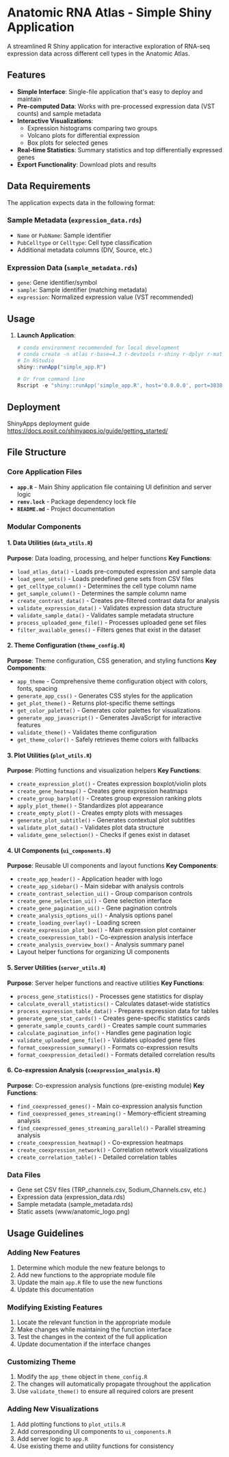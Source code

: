# Anatomic RNA Atlas - Simple Shiny Application

A streamlined R Shiny application for interactive exploration of RNA-seq expression data across different cell types in the Anatomic Atlas.

## Features

- **Simple Interface**: Single-file application that's easy to deploy and maintain
- **Pre-computed Data**: Works with pre-processed expression data (VST counts) and sample metadata
- **Interactive Visualizations**:
  - Expression histograms comparing two groups
  - Volcano plots for differential expression
  - Box plots for selected genes
- **Real-time Statistics**: Summary statistics and top differentially expressed genes
- **Export Functionality**: Download plots and results

## Data Requirements

The application expects data in the following format:

### Sample Metadata (`expression_data.rds`)
- `Name` or `PubName`: Sample identifier
- `PubCelltype` or `Celltype`: Cell type classification
- Additional metadata columns (DIV, Source, etc.)

### Expression Data (`sample_metadata.rds`)
- `gene`: Gene identifier/symbol
- `sample`: Sample identifier (matching metadata)
- `expression`: Normalized expression value (VST recommended)

## Usage

1. **Launch Application**:
   ```r
   # conda environment recommended for local development
   # conda create -n atlas r-base=4.3 r-devtools r-shiny r-dplyr r-matrix r-mass r-lattice r-readr xz zlib quarto
   # In RStudio
   shiny::runApp("simple_app.R")
   
   # Or from command line
   Rscript -e "shiny::runApp('simple_app.R', host='0.0.0.0', port=3838)"
   ```

## Deployment

ShinyApps deployment guide https://docs.posit.co/shinyapps.io/guide/getting_started/

## File Structure

### Core Application Files
- **`app.R`** - Main Shiny application file containing UI definition and server logic
- **`renv.lock`** - Package dependency lock file
- **`README.md`** - Project documentation

### Modular Components

#### 1. Data Utilities (`data_utils.R`)
**Purpose**: Data loading, processing, and helper functions
**Key Functions**:
- `load_atlas_data()` - Loads pre-computed expression and sample data
- `load_gene_sets()` - Loads predefined gene sets from CSV files
- `get_celltype_column()` - Determines the cell type column name
- `get_sample_column()` - Determines the sample column name
- `create_contrast_data()` - Creates pre-filtered contrast data for analysis
- `validate_expression_data()` - Validates expression data structure
- `validate_sample_data()` - Validates sample metadata structure
- `process_uploaded_gene_file()` - Processes uploaded gene set files
- `filter_available_genes()` - Filters genes that exist in the dataset

#### 2. Theme Configuration (`theme_config.R`)
**Purpose**: Theme configuration, CSS generation, and styling functions
**Key Components**:
- `app_theme` - Comprehensive theme configuration object with colors, fonts, spacing
- `generate_app_css()` - Generates CSS styles for the application
- `get_plot_theme()` - Returns plot-specific theme settings
- `get_color_palette()` - Generates color palettes for visualizations
- `generate_app_javascript()` - Generates JavaScript for interactive features
- `validate_theme()` - Validates theme configuration
- `get_theme_color()` - Safely retrieves theme colors with fallbacks

#### 3. Plot Utilities (`plot_utils.R`)
**Purpose**: Plotting functions and visualization helpers
**Key Functions**:
- `create_expression_plot()` - Creates expression boxplot/violin plots
- `create_gene_heatmap()` - Creates gene expression heatmaps
- `create_group_barplot()` - Creates group expression ranking plots
- `apply_plot_theme()` - Standardizes plot appearance
- `create_empty_plot()` - Creates empty plots with messages
- `generate_plot_subtitle()` - Generates contextual plot subtitles
- `validate_plot_data()` - Validates plot data structure
- `validate_gene_selection()` - Checks if genes exist in dataset

#### 4. UI Components (`ui_components.R`)
**Purpose**: Reusable UI components and layout functions
**Key Components**:
- `create_app_header()` - Application header with logo
- `create_app_sidebar()` - Main sidebar with analysis controls
- `create_contrast_selection_ui()` - Group comparison controls
- `create_gene_selection_ui()` - Gene selection interface
- `create_gene_pagination_ui()` - Gene pagination controls
- `create_analysis_options_ui()` - Analysis options panel
- `create_loading_overlay()` - Loading screen
- `create_expression_plot_box()` - Main expression plot container
- `create_coexpression_tab()` - Co-expression analysis interface
- `create_analysis_overview_box()` - Analysis summary panel
- Layout helper functions for organizing UI components

#### 5. Server Utilities (`server_utils.R`)
**Purpose**: Server helper functions and reactive utilities
**Key Functions**:
- `process_gene_statistics()` - Processes gene statistics for display
- `calculate_overall_statistics()` - Calculates dataset-wide statistics
- `process_expression_table_data()` - Prepares expression data for tables
- `generate_gene_stat_cards()` - Creates gene-specific statistics cards
- `generate_sample_counts_card()` - Creates sample count summaries
- `calculate_pagination_info()` - Handles gene pagination logic
- `validate_uploaded_gene_file()` - Validates uploaded gene files
- `format_coexpression_summary()` - Formats co-expression results
- `format_coexpression_detailed()` - Formats detailed correlation results

#### 6. Co-expression Analysis (`coexpression_analysis.R`)
**Purpose**: Co-expression analysis functions (pre-existing module)
**Key Functions**:
- `find_coexpressed_genes()` - Main co-expression analysis function
- `find_coexpressed_genes_streaming()` - Memory-efficient streaming analysis
- `find_coexpressed_genes_streaming_parallel()` - Parallel streaming analysis
- `create_coexpression_heatmap()` - Co-expression heatmaps
- `create_coexpression_network()` - Correlation network visualizations
- `create_correlation_table()` - Detailed correlation tables

### Data Files
- Gene set CSV files (TRP_channels.csv, Sodium_Channels.csv, etc.)
- Expression data (expression_data.rds)
- Sample metadata (sample_metadata.rds)
- Static assets (www/anatomic_logo.png)

## Usage Guidelines

### Adding New Features
1. Determine which module the new feature belongs to
2. Add new functions to the appropriate module file
3. Update the main `app.R` file to use the new functions
4. Update this documentation

### Modifying Existing Features
1. Locate the relevant function in the appropriate module
2. Make changes while maintaining the function interface
3. Test the changes in the context of the full application
4. Update documentation if the interface changes

### Customizing Theme
1. Modify the `app_theme` object in `theme_config.R`
2. The changes will automatically propagate throughout the application
3. Use `validate_theme()` to ensure all required colors are present

### Adding New Visualizations
1. Add plotting functions to `plot_utils.R`
2. Add corresponding UI components to `ui_components.R`
3. Add server logic to `app.R`
4. Use existing theme and utility functions for consistency
